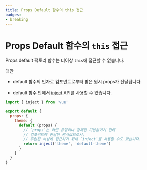 ```yaml
---
title: Props Default 함수의 this 접근
badges:
- breaking
---
```


# Props Default 함수의 `this` 접근 <migrationbadges badges="$frontmatter.badges"></migrationbadges>

Props default 팩토리 함수는 더이상 `this`에 접근할 수 없습니다.

대안

- default 함수의 인자로 컴포넌트로부터 받은 원시 props가 전달됩니다.

- default 함수 안에서 [inject](../composition-api-provide-inject.md) API를 사용할 수 있습니다.

```js
import { inject } from 'vue'

export default {
  props: {
    theme: {
      default (props) {
        // `props`는 어떤 유형이나 강제된 기본값이기 전에
        // 컴포넌트에 전달된 원시값으로서,
        // 주입된 속성에 접근하기 위해 `inject`를 사용할 수도 있습니다.
        return inject('theme', 'default-theme')
      }
    }
  }
}
```
